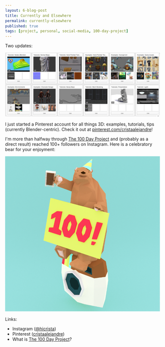 ```yaml
---
layout: 6-blog-post
title: Currently and Elsewhere
permalink: currently-elsewhere
published: true
tags: [project, personal, social-media, 100-day-project]
---
```

Two updates: 

![Pinterest screenshot](/images/blog/pinterest.png)

I just started a Pinterest account for all things 3D: examples, tutorials, tips (currently Blender-centric). Check it out at [pinterest.com/cristaalejandre](https://www.pinterest.com/cristaalejandre/)!  

I'm more than halfway through [The 100 Day Project](https://thegreatdiscontent.com/100days) and (probably as a direct result) reached 100+ followers on Instagram. Here is a celebratory bear for your enjoyment:

![Instagram bear](/images/blog/100_insta.png)

Links: 

* Instagram ([@hicrista](http://instagram.com/hicrista))
* Pinterest ([cristaalejandre](https://www.pinterest.com/cristaalejandre/))
* What is [The 100 Day Project](https://thegreatdiscontent.com/100days)? 